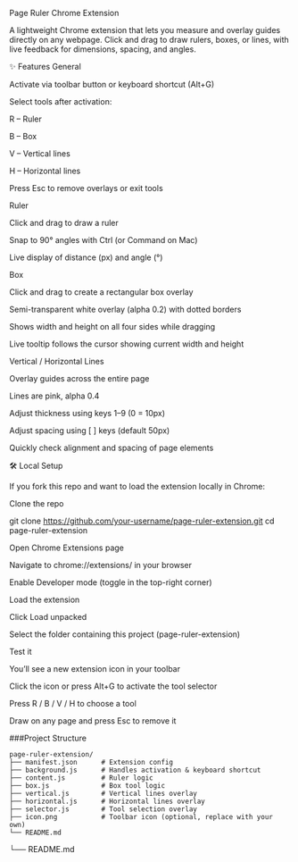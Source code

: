 Page Ruler Chrome Extension

A lightweight Chrome extension that lets you measure and overlay guides directly on any webpage.
Click and drag to draw rulers, boxes, or lines, with live feedback for dimensions, spacing, and angles.

✨ Features
General

Activate via toolbar button or keyboard shortcut (Alt+G)

Select tools after activation:

R – Ruler

B – Box

V – Vertical lines

H – Horizontal lines

Press Esc to remove overlays or exit tools

Ruler

Click and drag to draw a ruler

Snap to 90° angles with Ctrl (or Command on Mac)

Live display of distance (px) and angle (°)

Box

Click and drag to create a rectangular box overlay

Semi-transparent white overlay (alpha 0.2) with dotted borders

Shows width and height on all four sides while dragging

Live tooltip follows the cursor showing current width and height

Vertical / Horizontal Lines

Overlay guides across the entire page

Lines are pink, alpha 0.4

Adjust thickness using keys 1–9 (0 = 10px)

Adjust spacing using [ ] keys (default 50px)

Quickly check alignment and spacing of page elements

🛠️ Local Setup

If you fork this repo and want to load the extension locally in Chrome:

Clone the repo

git clone https://github.com/your-username/page-ruler-extension.git
cd page-ruler-extension


Open Chrome Extensions page

Navigate to chrome://extensions/ in your browser

Enable Developer mode (toggle in the top-right corner)

Load the extension

Click Load unpacked

Select the folder containing this project (page-ruler-extension)

Test it

You’ll see a new extension icon in your toolbar

Click the icon or press Alt+G to activate the tool selector

Press R / B / V / H to choose a tool

Draw on any page and press Esc to remove it

###Project Structure
```
page-ruler-extension/
├── manifest.json      # Extension config
├── background.js      # Handles activation & keyboard shortcut
├── content.js         # Ruler logic
├── box.js             # Box tool logic
├── vertical.js        # Vertical lines overlay
├── horizontal.js      # Horizontal lines overlay
├── selector.js        # Tool selection overlay
├── icon.png           # Toolbar icon (optional, replace with your own)
└── README.md
```
└── README.md